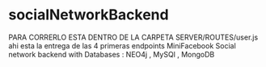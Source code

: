 # socialNetworkBackend

PARA CORRERLO ESTA DENTRO DE LA CARPETA SERVER/ROUTES/user.js   ahi esta la entrega de las 4 primeras endpoints
MiniFacebook Social network backend with Databases : NEO4j , MySQl , MongoDB
